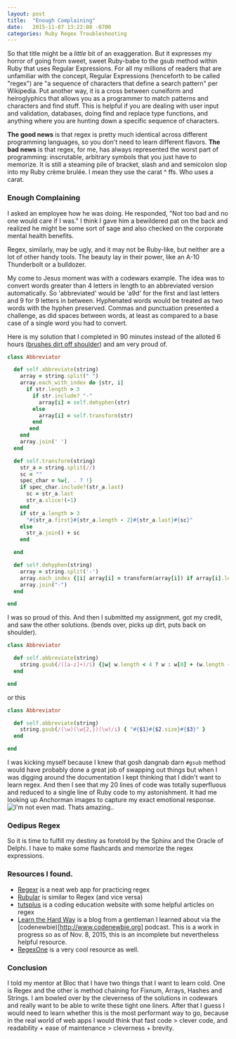 ```yaml
---
layout: post
title:  "Enough Complaining"
date:   2015-11-07 13:22:08 -0700
categories: Ruby Regex Troubleshooting
---
```


So that title might be a *little* bit of an exaggeration.  But it expresses my horror of going from sweet, sweet Ruby-babe to the gsub method within Ruby that uses Regular Expressions. For all my millions of readers that are unfamiliar with the concept, Regular Expressions (henceforth to be called "regex") are "a sequence of characters that define a search pattern" per Wikipedia. Put another way, it is a cross between cuneiform and heiroglyphics that allows you as a programmer to match patterns and characters and find stuff. This is helpful if you are dealing with user input and validation, databases, doing find and replace type functions, and anything where you are hunting down a specific sequence of characters.

**The good news** is that regex is pretty much identical across different programming languages, so you don't need to learn different flavors. **The bad news** is that regex, for me, has always represented the worst part of programming: inscrutable, arbitrary symbols that you just have to memorize. It is still a steaming pile of bracket, slash and and semicolon slop into my Ruby crème brulée. I mean they use the carat ^ ffs. Who uses a carat.

### Enough Complaining
I asked an employee how he was doing. He responded, "Not too bad and no one would care if I was." I think I gave him a bewildered pat on the back and realized he might be some sort of sage and also checked on the corporate mental health benefits.

Regex, similarly, may be ugly, and it may not be Ruby-like, but neither are a lot of other handy tools. The beauty lay in their power, like an A-10 Thunderbolt or a bulldozer. 

My come to Jesus moment was with a codewars example. The idea was to convert words greater than 4 letters in length to an abbreviated version automatically. So 'abbreviated' would be 'a9d' for the first and last letters and 9 for 9 letters in between. Hyphenated words would be treated as two words with the hyphen preserved. Commas and punctuation presented a challenge, as did spaces between words, at least as compared to a base case of a single word you had to convert.

Here is my solution that I completed in 90 minutes instead of the alloted 6 hours ([brushes dirt off shoulder](https://www.youtube.com/watch?v=Oz_-VaTHpc8)) and am very proud of.

```ruby
class Abbreviator

  def self.abbreviate(string)
    array = string.split(" ")
    array.each_with_index do |str, i|
      if str.length > 3
        if str.include? "-"
          array[i] = self.dehyphen(str)
        else
          array[i] = self.transform(str)
        end
       end
    end
    array.join(' ')
  end

  def self.transform(string)
    str_a = string.split(//)
    sc = ""
    spec_char = %w{, . ? !}
    if spec_char.include?(str_a.last)
      sc = str_a.last
      str_a.slice!(-1)
    end
    if str_a.length > 3
      "#{str_a.first}#{str_a.length - 2}#{str_a.last}#{sc}"
    else
      str_a.join() + sc
    end

  end

  def self.dehyphen(string)
    array = string.split('-')
    array.each_index {|i| array[i] = transform(array[i]) if array[i].length > 3}
    array.join("-")
  end

end
```

I was so proud of this. And then I submitted my assignment, got my credit, and saw the other solutions. (bends over, picks up dirt, puts back on shoulder).
```ruby
class Abbreviator

  def self.abbreviate(string)
    string.gsub(/([a-z]+)/i) {|w| w.length < 4 ? w : w[0] + (w.length - 2).to_s + w[-1]}
  end

end
```
or this 
```ruby
class Abbreviator

  def self.abbreviate(string)
    string.gsub(/(\w)(\w{2,})(\w)/i) { "#{$1}#{$2.size}#{$3}" }
  end

end
```

I was kicking myself because I knew that gosh dangnab darn ```#gsub``` method would have probably done a great job of swapping out things but when I was digging around the documentation I kept thinking that I didn't want to learn regex. And then I see that my 20 lines of code was totally superfluous and reduced to a single line of Ruby code to my astonishment. It had me looking up Anchorman images to capture my exact emotional response.
![I'm not even mad. Thats amazing.](http://e.lvme.me/l2fdwg1.jpg).

### Oedipus Regex
So it is time to fulfill my destiny as foretold by the Sphinx and the Oracle of Delphi.  I have to make some flashcards and memorize the regex expressions.

### Resources I found.
* [Regexr](http://regexr.com) is a neat web app for practicing regex
* [Rubular](http://rubular.com) is similar to Regex (and vice versa)
* [tutsplus](http://code.tutsplus.com/categories/regular-expressions) is a coding education website with some helpful articles on regex
* [Learn the Hard Way](http://regex.learncodethehardway.org/book/) is a blog from a gentleman I learned about via the [codenewbie)[http://www.codenewbie.org] podcast. This is a work in progress so as of Nov. 8, 2015, this is an incomplete but nevertheless helpful resource.
* [RegexOne](http://regexone.com) is a very cool resource as well.

### Conclusion
I told my mentor at Bloc that I have two things that I want to learn cold. One is Regex and the other is method chaining for Fixnum, Arrays, Hashes and Strings. I am bowled over by the cleverness of the solutions in codewars and really want to be able to write these tight one liners. After that I guess I would need to learn whether this is the most performant way to go, because in the real world of web apps I would think that fast code > clever code, and readability + ease of maintenance > cleverness + brevity. 
